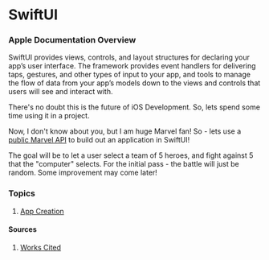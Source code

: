 # SwiftUI

### Apple Documentation Overview

SwiftUI provides views, controls, and layout structures for declaring your app’s user interface. The framework provides event handlers for delivering taps, gestures, and other types of input to your app, and tools to manage the flow of data from your app’s models down to the views and controls that users will see and interact with.

There's no doubt this is the future of iOS Development. So, lets spend some time using it in a project. 

Now, I don't know about you, but I am huge Marvel fan! So - lets use a [public Marvel API](https://developer.marvel.com) to build out an application in SwiftUI!

The goal will be to let a user select a team of 5 heroes, and fight against 5 that the "computer" selects. For the initial pass - the battle will just be random. Some improvement may come later!


### Topics

1. [App Creation]()

#### Sources
1. [Works Cited](sources.md)